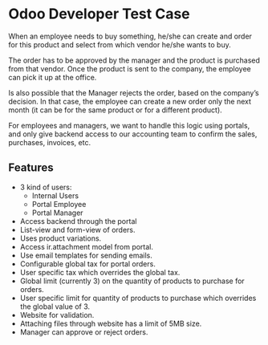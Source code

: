 # Odoo Developer Test Case
When an employee needs to buy something, he/she can create and order for this
product and select from which vendor he/she wants to buy. 

The order has to be approved by the manager and the product is purchased from that vendor. 
Once the product is sent to the company, the employee can pick it up at the office.

Is also possible that the Manager rejects the order, based on the company’s decision. In
that case, the employee can create a new order only the next month (it can be for the
same product or for a different product).

For employees and managers, we want to handle this logic using portals, and only give
backend access to our accounting team to confirm the sales, purchases, invoices, etc.

## Features
* 3 kind of users:
  * Internal Users
  * Portal Employee
  * Portal Manager
* Access backend through the portal
* List-view and form-view of orders.
* Uses product variations.
* Access ir.attachment model from portal.
* Use email templates for sending emails.
* Configurable global tax for portal orders.
* User specific tax which overrides the global tax.
* Global limit (currently 3) on the quantity of products to purchase for orders.
* User specific limit for quantity of products to purchase which overrides the global value of 3.
* Website for validation.
* Attaching files through website has a limit of 5MB size.
* Manager can approve or reject orders.